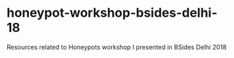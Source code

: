 # honeypot-workshop-bsides-delhi-18
Resources related to Honeypots workshop I presented in BSides Delhi 2018
